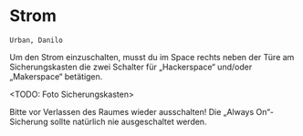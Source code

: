 # Strom

```admonish info title="Wer kennt sich hier aus?"
Urban, Danilo
```

Um den Strom einzuschalten, musst du im Space rechts neben der Türe am
Sicherungskasten die zwei Schalter für „Hackerspace“ und/oder
„Makerspace“ betätigen.

<TODO: Foto Sicherungskasten>

Bitte vor Verlassen des Raumes wieder ausschalten! Die „Always
On“-Sicherung sollte natürlich nie ausgeschaltet werden.
